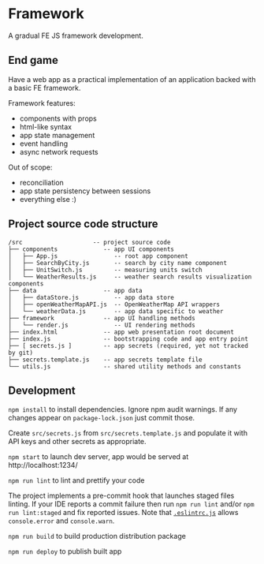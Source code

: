 # Framework

A gradual FE JS framework development.

## End game

Have a web app as a practical implementation
of an application backed with a basic FE framework.

Framework features:

- components with props
- html-like syntax
- app state management
- event handling
- async network requests

Out of scope:

- reconciliation
- app state persistency between sessions
- everything else :)

## Project source code structure

```
/src                    -- project source code
├── components             -- app UI components
│   ├── App.js                -- root app component
│   ├── SearchByCity.js       -- search by city name component
│   ├── UnitSwitch.js         -- measuring units switch
│   └── WeatherResults.js     -- weather search results visualization components
├── data                   -- app data
│   ├── dataStore.js          -- app data store
│   ├── openWeatherMapAPI.js  -- OpenWeatherMap API wrappers
│   └── weatherData.js        -- app data specific to weather
├── framework              -- app UI handling methods
│   └── render.js             -- UI rendering methods
├── index.html             -- app web presentation root document
├── index.js               -- bootstrapping code and app entry point
├── [ secrets.js ]         -- app secrets (required, yet not tracked by git)
├── secrets.template.js    -- app secrets template file
└── utils.js               -- shared utility methods and constants
```

## Development

`npm install` to install dependencies.
Ignore npm audit warnings.
If any changes appear on `package-lock.json` just commit those.

Create `src/secrets.js` from `src/secrets.template.js` and populate
it with API keys and other secrets as appropriate.

`npm start` to launch dev server, app would be served at http://localhost:1234/

`npm run lint` to lint and prettify your code

The project implements a pre-commit hook that launches staged files linting.
If your IDE reports a commit failure then run `npm run lint` and/or `npm run lint:staged`
and fix reported issues. Note that [`.eslintrc.js`](./.eslintrc.js) allows
`console.error` and `console.warn`.

`npm run build` to build production distribution package

`npm run deploy` to publish built app
